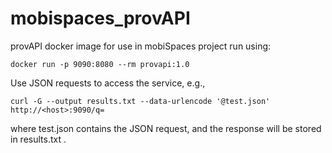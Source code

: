 # mobispaces_provAPI
provAPI docker image for use in mobiSpaces project
run using:
```
docker run -p 9090:8080 --rm provapi:1.0
```
Use JSON requests to access the service, e.g.,
```
curl -G --output results.txt --data-urlencode '@test.json' http://<host>:9090/q=
```
where test.json contains the JSON request, and the response will be stored in results.txt .
